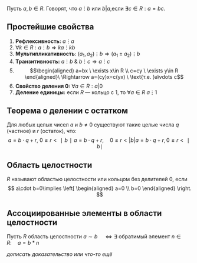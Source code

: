 Пусть $a,b \in R$. Говорят, что $a \vdots b$ или $b|a$,если $\exists{c \in R}: a=bc$.

## Простейшие свойства
1. **Рефлексивность:** $a \vdots a$
2. $\forall k\in R: a\vdots b \Rightarrow ka\vdots kb$
3. **Мультипликативность**: $(a_{1},a_{2}) \vdots b \Rightarrow (a_{1}\pm a_{2}) \vdots b$
4. **Транзитивность:** $a \vdots b \ \& \ b\vdots c \Rightarrow a\vdots c$
5. $$\begin{aligned} a=bx \ \exists x\in R \\ c=cy \ \exists y\in R \end{aligned}\ \Rightarrow a=(cy)x=c(yx) \ \text{т.е. }a\vdots c$$
6. **Свойство деления 0:** $\forall a \in R: a|0$
7. **Деление единицы:** если $R$ — кольцо с 1, то $\forall a\in R \ a \vdots 1$ 

## **Теорема о делении с остатком**
Для любых целых чисел $a$ и $b \neq 0$ существуют такие целые числа $q$ (частное) и $r$ (остаток), что: $$a=b⋅q+r, \ 0≤r<∣b∣a = b \cdot q + r, \quad 0 \leq r < |b|a=b⋅q+r,0≤r<∣b∣$$
 
## Область целостности 
$R$ называют областью целостности или кольцом без делителей $0$, если
$$
a\cdot b=0\implies
\left[
\begin{aligned}
a=0 \\
b=0
\end{aligned}
\right.
$$
## Ассоциированные элементы в области целостности
Пусть $R$ область целостности $a \sim b \quad \Longleftrightarrow \exists$ обратимый элемент $n \in R: \quad a=b*n$ 

*дописать доказательство или что-то ещё*